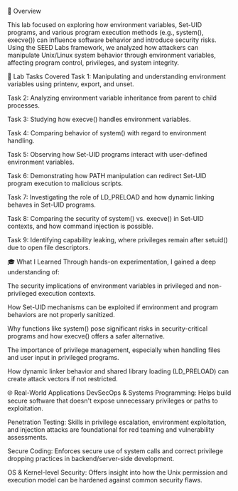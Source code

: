 📘 Overview

This lab focused on exploring how environment variables, Set-UID programs, and various program execution methods (e.g., system(), execve()) can influence software behavior and introduce security risks. Using the SEED Labs framework, we analyzed how attackers can manipulate Unix/Linux system behavior through environment variables, affecting program control, privileges, and system integrity.

🧪 Lab Tasks Covered
Task 1: Manipulating and understanding environment variables using printenv, export, and unset.

Task 2: Analyzing environment variable inheritance from parent to child processes.

Task 3: Studying how execve() handles environment variables.

Task 4: Comparing behavior of system() with regard to environment handling.

Task 5: Observing how Set-UID programs interact with user-defined environment variables.

Task 6: Demonstrating how PATH manipulation can redirect Set-UID program execution to malicious scripts.

Task 7: Investigating the role of LD_PRELOAD and how dynamic linking behaves in Set-UID programs.

Task 8: Comparing the security of system() vs. execve() in Set-UID contexts, and how command injection is possible.

Task 9: Identifying capability leaking, where privileges remain after setuid() due to open file descriptors.

🎓 What I Learned
Through hands-on experimentation, I gained a deep understanding of:

The security implications of environment variables in privileged and non-privileged execution contexts.

How Set-UID mechanisms can be exploited if environment and program behaviors are not properly sanitized.

Why functions like system() pose significant risks in security-critical programs and how execve() offers a safer alternative.

The importance of privilege management, especially when handling files and user input in privileged programs.

How dynamic linker behavior and shared library loading (LD_PRELOAD) can create attack vectors if not restricted.

🌐 Real-World Applications
DevSecOps & Systems Programming: Helps build secure software that doesn't expose unnecessary privileges or paths to exploitation.

Penetration Testing: Skills in privilege escalation, environment exploitation, and injection attacks are foundational for red teaming and vulnerability assessments.

Secure Coding: Enforces secure use of system calls and correct privilege dropping practices in backend/server-side development.

OS & Kernel-level Security: Offers insight into how the Unix permission and execution model can be hardened against common security flaws.
